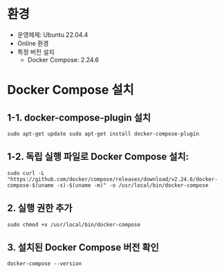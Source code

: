 # 환경
* 운영체제: Ubuntu 22.04.4
* Online 환경
* 특정 버전 설치
    * Docker Compose: 2.24.6

# Docker Compose 설치
## 1-1. docker-compose-plugin 설치
`sudo apt-get update sudo apt-get install docker-compose-plugin`

## 1-2. 독립 실행 파일로 Docker Compose 설치:
`sudo curl -L "https://github.com/docker/compose/releases/download/v2.24.6/docker-compose-$(uname -s)-$(uname -m)" -o /usr/local/bin/docker-compose`

## 2. 실행 권한 추가
`sudo chmod +x /usr/local/bin/docker-compose`

## 3. 설치된 Docker Compose 버전 확인
`docker-compose --version`